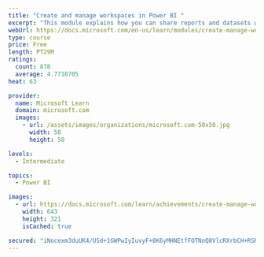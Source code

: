 ```yaml
---
title: "Create and manage workspaces in Power BI "
excerpt: "This module explains how you can share reports and datasets with your users and how to create a deployment strategy that makes sense for you and your organization. Furthermore, you will learn about data lineage in Microsoft Power BI."
webUrl: https://docs.microsoft.com/en-us/learn/modules/create-manage-workspaces-power-bi/
type: course
price: Free
length: PT29M
ratings:
  count: 878
  average: 4.7710705
heat: 63

provider:
  name: Microsoft Learn
  domain: microsoft.com
  images:
    - url: /assets/images/organizations/microsoft.com-50x50.jpg
      width: 50
      height: 50

levels:
  - Intermediate

topics:
  - Power BI

images:
  - url: https://docs.microsoft.com/learn/achievements/create-manage-workspaces-power-bi-social.png
    width: 643
    height: 321
    isCached: true

secured: "iNocexm3duUK4/USd+1GWPwIyIuvyF+8K6yMHNEtfFOTNoQ8VlcRXrbCH+RSRDEu1f+HeOLCKL9URldOQVoVKXM61oX2/CqUfgr3tRdTpycBIU0P+C+Fj5S6p9oiunfMVDkjAhKiprt9vvPioc9uA4kipIIPCYbzNk8hQdUrLnimBWbTAkPyPUznshdprpcweG4S+LLqsik1HEJBvK0APSXcWsU5Gkj1kgkKWybz8RflkNpt1FGu6TY/FvypPZYDq+m8pZuaxCFeDfqeH2Io5Qy1YN2k5cf8uZkPTHJgTH2zjYb+VOr86rA1SyVfScV0Hei58Rh1chpfiSb/xq9Ei0YaZbjHfCvWjxbA11yJ6Pw1efF/L7LdCxubqJHqLEQVEcvEQ4hZHQVbdVCSaEfw6+SHuJUYoTp7qEZJvEkMjWE=;0BFPtNl+5KyuY3AmS1BJAQ=="
---
```


